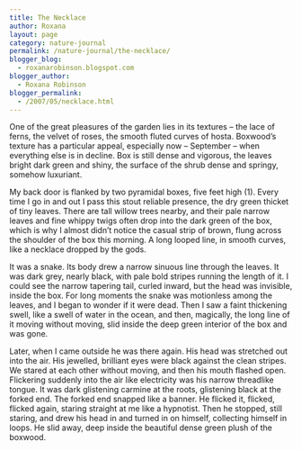```yaml
---
title: The Necklace
author: Roxana
layout: page
category: nature-journal
permalink: /nature-journal/the-necklace/
blogger_blog:
  - roxanarobinson.blogspot.com
blogger_author:
  - Roxana Robinson
blogger_permalink:
  - /2007/05/necklace.html
---
```

One of the great pleasures of the garden lies in its textures – the lace of ferns, the velvet of roses, the smooth fluted curves of hosta. Boxwood’s texture has a particular appeal, especially now – September &#8211; when everything else is in decline. Box is still dense and vigorous, the leaves bright dark green and shiny, the surface of the shrub dense and springy, somehow luxuriant.

My back door is flanked by two pyramidal boxes, five feet high (1). Every time I go in and out I pass this stout reliable presence, the dry green thicket of tiny leaves. There are tall willow trees nearby, and their pale narrow leaves and fine whippy twigs often drop into the dark green of the box, which is why I almost didn’t notice the casual strip of brown, flung across the shoulder of the box this morning. A long looped line, in smooth curves, like a necklace dropped by the gods.

It was a snake. Its body drew a narrow sinuous line through the leaves. It was dark grey, nearly black, with pale bold stripes running the length of it. I could see the narrow tapering tail, curled inward, but the head was invisible, inside the box. For long moments the snake was motionless among the leaves, and I began to wonder if it were dead. Then I saw a faint thickening swell, like a swell of water in the ocean, and then, magically, the long line of it moving without moving, slid inside the deep green interior of the box and was gone.

Later, when I came outside he was there again. His head was stretched out into the air. His jewelled, brilliant eyes were black against the clean stripes. We stared at each other without moving, and then his mouth flashed open. Flickering suddenly into the air like electricity was his narrow threadlike tongue. It was dark glistening carmine at the roots, glistening black at the forked end. The forked end snapped like a banner. He flicked it, flicked, flicked again, staring straight at me like a hypnotist. Then he stopped, still staring, and drew his head in and turned in on himself, collecting himself in loops. He slid away, deep inside the beautiful dense green plush of the boxwood.